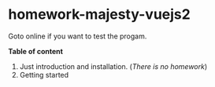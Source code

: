 # homework-majesty-vuejs2

Goto online if you want to test the progam.

**Table of content**

1. Just introduction and installation. (*There is no homework*)
2. Getting started